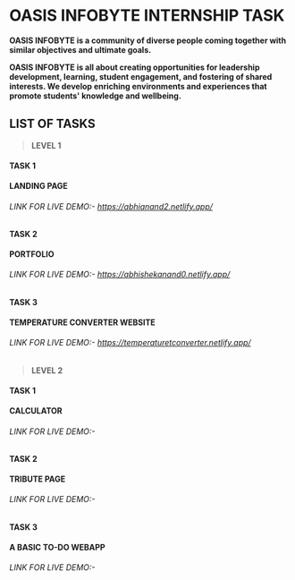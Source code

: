 # OASIS  INFOBYTE INTERNSHIP TASK

**OASIS INFOBYTE is a community of diverse people coming together with similar objectives and ultimate goals.** 


**OASIS INFOBYTE is all about creating opportunities for leadership development, learning, student engagement, and fostering of shared interests. We develop enriching environments and experiences that promote students' knowledge and wellbeing.**

## LIST OF TASKS

> **LEVEL 1**

#### TASK 1
**LANDING PAGE**
###### LINK FOR LIVE DEMO:- https://abhianand2.netlify.app/

#### TASK 2
**PORTFOLIO**
###### LINK FOR LIVE DEMO:- https://abhishekanand0.netlify.app/

#### TASK 3
**TEMPERATURE CONVERTER WEBSITE**
###### LINK FOR LIVE DEMO:- https://temperaturetconverter.netlify.app/






> **LEVEL 2**

#### TASK 1
**CALCULATOR**
###### LINK FOR LIVE DEMO:- 

#### TASK 2
**TRIBUTE PAGE**
###### LINK FOR LIVE DEMO:- 

#### TASK 3
**A BASIC TO-DO WEBAPP**
###### LINK FOR LIVE DEMO:- 

